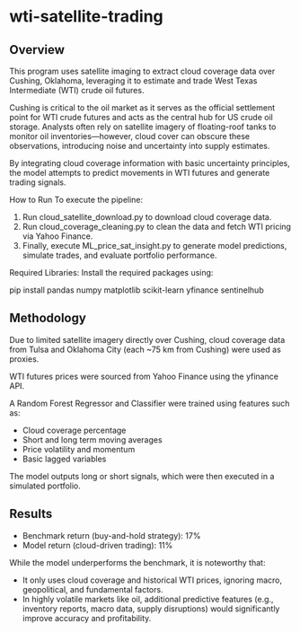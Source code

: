 # wti-satellite-trading

## Overview
This program uses satellite imaging to extract cloud coverage data over Cushing, Oklahoma, leveraging it to estimate and trade West Texas Intermediate (WTI) crude oil futures.

Cushing is critical to the oil market as it serves as the official settlement point for WTI crude futures and acts as the central hub for US crude oil storage. Analysts often rely on satellite imagery of floating-roof tanks to monitor oil inventories—however, cloud cover can obscure these observations, introducing noise and uncertainty into supply estimates.

By integrating cloud coverage information with basic uncertainty principles, the model attempts to predict movements in WTI futures and generate trading signals.

How to Run
To execute the pipeline:
1. Run cloud_satellite_download.py to download cloud coverage data.
2. Run cloud_coverage_cleaning.py to clean the data and fetch WTI pricing via Yahoo Finance.
3. Finally, execute ML_price_sat_insight.py to generate model predictions, simulate trades, and evaluate portfolio performance.

Required Libraries:
Install the required packages using:

pip install pandas numpy matplotlib scikit-learn yfinance sentinelhub

## Methodology
Due to limited satellite imagery directly over Cushing, cloud coverage data from Tulsa and Oklahoma City (each ~75 km from Cushing) were used as proxies.

WTI futures prices were sourced from Yahoo Finance using the yfinance API.

A Random Forest Regressor and Classifier were trained using features such as:

- Cloud coverage percentage
- Short and long term moving averages
- Price volatility and momentum
- Basic lagged variables

The model outputs long or short signals, which were then executed in a simulated portfolio.

## Results
* Benchmark return (buy-and-hold strategy): 17%
* Model return (cloud-driven trading): 11%

While the model underperforms the benchmark, it is noteworthy that:
* It only uses cloud coverage and historical WTI prices, ignoring macro, geopolitical, and fundamental factors.
* In highly volatile markets like oil, additional predictive features (e.g., inventory reports, macro data, supply disruptions) would significantly improve accuracy and profitability.
